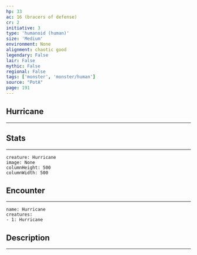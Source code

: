 ```yaml
---
hp: 33
ac: 16 (bracers of defense)
cr: 2
initiative: 3
type: 'humanoid (human)'    
size: 'Medium'
environment: None
alignment: chaotic good
legendary: False
lair: False
mythic: False
regional: False
tags: ['monster', 'monster/human']
source: "PotA"
page: 191
---
```


## Hurricane
---



## Stats
---

```statblock
creature: Hurricane
image: None
columnHeight: 500
columnWidth: 500
```

## Encounter
---

```encounter-table
name: Hurricane
creatures:
- 1: Hurricane
```

## Description
---




